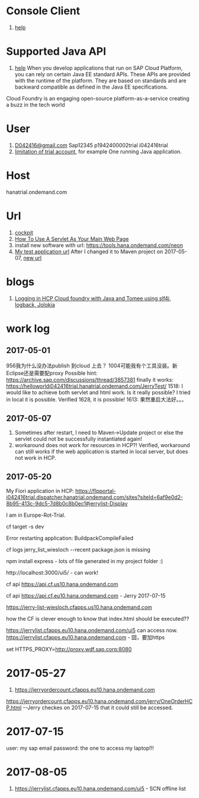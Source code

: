 # Console Client
1. [help](https://help.sap.com/viewer/65de2977205c403bbc107264b8eccf4b/Cloud/en-US/76132306711e1014839a8273b0e91070.html)

# Supported Java API
1. [help](https://help.sap.com/viewer/65de2977205c403bbc107264b8eccf4b/Cloud/en-US/e836a95cbb571014b3c4c422837fcde4.html)
When you develop applications that run on SAP Cloud Platform, you can rely on certain Java EE standard APIs. These APIs are provided with the runtime of the platform. They are based on standards and are backward compatible as defined in the Java EE specifications. 

Cloud Foundry is an engaging open-source platform-as-a-service creating a buzz in the tech world

# User
1. D042416@gmail.com Sap12345
p1942400002trial
i042416trial
2. [limitation of trial account](https://help.sap.com/viewer/65de2977205c403bbc107264b8eccf4b/Cloud/en-US/e4986153bb571014a2ddc2fdd682ee90.html), for example One running Java application.

# Host
hanatrial.ondemand.com

# Url
1. [cockpit](https://account.hanatrial.ondemand.com/)
2. [How To Use A Servlet As Your Main Web Page](http://wiki.metawerx.net/wiki/HowToUseAServletAsYourMainWebPage)
3. install new software with url:  https://tools.hana.ondemand.com/neon
4. [My test application url](https://helloworldi042416trial.hanatrial.ondemand.com/JerryTest/)
After I changed it to Maven project on 2017-05-07, [new url](https://helloworldi042416trial.hanatrial.ondemand.com/jerrytest/)

# blogs

1. [Logging in HCP Cloud foundry with Java and Tomee using slf4j, logback, Jolokia](https://blogs.sap.com/2016/12/02/logging-in-hcp-cloud-foundry-with-java-and-tomee-using-slf4j-logback-jolokia/)

# work log
## 2017-05-01
956我为什么没办法publish 到cloud 上去？
1004可能我有个工具没装。新Eclipse还是需要配proxy
Possible hint: https://archive.sap.com/discussions/thread/3857381
finally it works: https://helloworldi042416trial.hanatrial.ondemand.com/JerryTest/
1518: I would like to achieve both servlet and html work. Is it really possible? I tried in local it is possible. Verified 1628, it is possible!
1613: 果然重启大法好。。。

## 2017-05-07
1. Sometimes after restart, I need to Maven->Update project or else the servlet could not be successfully instantiated again!
2. workaround does not work for resources in HCP?! Verified, workaround can still works if the web application is started in local server, but does not work in HCP.

## 2017-05-20

My Fiori application in HCP: https://flpportal-i042416trial.dispatcher.hanatrial.ondemand.com/sites?siteId=6af9e0d2-8b95-413c-9dc5-7d8b0c8b0ec1#jerrylist-Display

I am in Europe-Rot-Trial.

cf target -s dev

Error restarting application: BuildpackCompileFailed

cf logs jerry_list_wiesloch --recent
package.json is missing

npm install express - lots of file generated in my project folder :)

http://localhost:3000/ui5/ - can work!

cf api https://api.cf.us10.hana.ondemand.com

cf api https://api.cf.eu10.hana.ondemand.com - Jerry 2017-07-15

https://jerry-list-wiesloch.cfapps.us10.hana.ondemand.com

how the CF is clever enough to know that index.html should be executed??

https://jerrylist.cfapps.eu10.hana.ondemand.com/ui5 can access now.
https://jerrylist.cfapps.eu10.hana.ondemand.com - 囧，要加https

set HTTPS_PROXY=http://proxy.wdf.sap.corp:8080

# 2017-05-27
1. https://jerryordercount.cfapps.eu10.hana.ondemand.com

https://jerryordercount.cfapps.eu10.hana.ondemand.com/jerry/OneOrderHCP.html --Jerry checkes on 2017-07-15 that it could still be accessed.

# 2017-07-15

user: my sap email
password: the one to access my laptop!!!

# 2017-08-05

1. https://jerrylist.cfapps.eu10.hana.ondemand.com/ui5 - SCN offline list